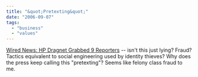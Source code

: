```yaml
---
title: "&quot;Pretexting&quot;"
date: "2006-09-07"
tags: 
  - "business"
  - "values"
---
```


[Wired News: HP Dragnet Grabbed 9 Reporters](http://www.wired.com/news/politics/privacy/0,71749-0.html?tw=rss.index "Wired News: HP Dragnet Grabbed 9 Reporters") -- isn't this just lying? Fraud? Tactics equivalent to social engineering used by identity thieves? Why does the press keep calling this "pretexting"? Seems like felony class fraud to me.

